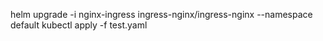 helm upgrade -i nginx-ingress ingress-nginx/ingress-nginx --namespace default
kubectl apply -f test.yaml